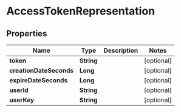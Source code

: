 

# AccessTokenRepresentation


## Properties

| Name | Type | Description | Notes |
|------------ | ------------- | ------------- | -------------|
|**token** | **String** |  |  [optional] |
|**creationDateSeconds** | **Long** |  |  [optional] |
|**expireDateSeconds** | **Long** |  |  [optional] |
|**userId** | **String** |  |  [optional] |
|**userKey** | **String** |  |  [optional] |



